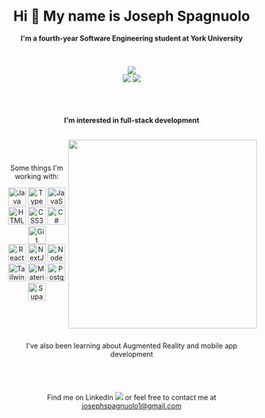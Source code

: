 <h1 align="center">
  Hi 👋 My name is Joseph Spagnuolo
</h1>
<p align="center">
  <b>I'm a fourth-year Software Engineering student at York University</b>
</p>
<br />
<br />
<div align="center">
  <img src="https://github-profile-summary-cards.vercel.app/api/cards/profile-details?username=josephspagnuolo&theme=transparent" />
</div>
<div align="center">
  <img src="https://github-readme-stats.vercel.app/api?username=josephspagnuolo&show_icons=true&theme=transparent&hide_rank=true&custom_title=My%20GitHub%20Stats&hide_border=true&show=prs_merged&hide=contribs" />
  <img src="https://github-readme-streak-stats.herokuapp.com/?user=josephspagnuolo&hide_border=true&card_width=338&theme=transparent" />
</div>
<br />
<br />
<br />
<div align="center">
  <p><b>I'm interested in full-stack development</b></p>
  <br/>
  <img align="right" src="https://github-readme-stats.vercel.app/api/top-langs/?username=josephspagnuolo&layout=pie&theme=transparent&langs_count=7&size_weight=0.23&count_weight=0.77&hide=hlsl,shaderlab&hide_border=true&custom_title=My%20Most%20Used%20Languages%20Stats" width="380" />
</div>
<div align="center">
  <br />
  <br />
  <p>Some things I'm working with:</p>
     <a href="https://www.oracle.com/java/" target="_blank" rel="noreferrer" title="Java"><img src="https://raw.githubusercontent.com/danielcranney/readme-generator/main/public/icons/skills/java-colored.svg" width="36" height="36" alt="Java" /></a>
      <a href="https://www.typescriptlang.org/" target="_blank" rel="noreferrer" title="TypeScript"><img src="https://raw.githubusercontent.com/danielcranney/readme-generator/main/public/icons/skills/typescript-colored.svg" width="36" height="36" alt="TypeScript" /></a>
      <a href="https://developer.mozilla.org/en-US/docs/Web/JavaScript" target="_blank" rel="noreferrer" title="JavaScript"><img src="https://raw.githubusercontent.com/danielcranney/readme-generator/main/public/icons/skills/javascript-colored.svg" width="36" height="36" alt="JavaScript" /></a>
      <a href="https://developer.mozilla.org/en-US/docs/Glossary/HTML5" target="_blank" rel="noreferrer" title="HTML"><img src="https://raw.githubusercontent.com/danielcranney/readme-generator/main/public/icons/skills/html5-colored.svg" width="36" height="36" alt="HTML5" /></a>
      <a href="https://www.w3.org/TR/CSS/#css" target="_blank" rel="noreferrer" title="CSS"><img src="https://raw.githubusercontent.com/danielcranney/readme-generator/main/public/icons/skills/css3-colored.svg" width="36" height="36" alt="CSS3" /></a>
      <a href="https://docs.microsoft.com/en-us/dotnet/csharp/" target="_blank" rel="noreferrer" title="C#"><img src="https://raw.githubusercontent.com/danielcranney/readme-generator/main/public/icons/skills/csharp-colored.svg" width="36" height="36" alt="C#" /></a>
      <a href="https://git-scm.com/" target="_blank" rel="noreferrer" title="Git"><img src="https://raw.githubusercontent.com/danielcranney/readme-generator/main/public/icons/skills/git-colored.svg" width="36" height="36" alt="Git" /></a>
  <br />
      <a href="https://reactjs.org/" target="_blank" rel="noreferrer" title="React"><img src="https://raw.githubusercontent.com/danielcranney/readme-generator/main/public/icons/skills/react-colored.svg" width="36" height="36" alt="React" /></a>
      <a href="https://nextjs.org/docs" target="_blank" rel="noreferrer" title="Next.js"><img src="https://raw.githubusercontent.com/danielcranney/readme-generator/main/public/icons/skills/nextjs-colored-dark.svg" width="36" height="36" alt="NextJs" /></a>
      <a href="https://nodejs.org/en/" target="_blank" rel="noreferrer" title="Node.js"><img src="https://raw.githubusercontent.com/danielcranney/readme-generator/main/public/icons/skills/nodejs-colored.svg" width="36" height="36" alt="NodeJS" /></a>
      <a href="https://tailwindcss.com/" target="_blank" rel="noreferrer" title="TailwindCSS"><img src="https://raw.githubusercontent.com/danielcranney/readme-generator/main/public/icons/skills/tailwindcss-colored.svg" width="36" height="36" alt="TailwindCSS" /></a>
      <a href="https://mui.com/" target="_blank" rel="noreferrer" title="Material UI"><img src="https://raw.githubusercontent.com/danielcranney/readme-generator/main/public/icons/skills/materialui-colored.svg" width="36" height="36" alt="Material UI" /></a>
      <a href="https://www.postgresql.org/" target="_blank" rel="noreferrer" title="PostgreSQL"><img src="https://raw.githubusercontent.com/danielcranney/readme-generator/main/public/icons/skills/postgresql-colored.svg" width="36" height="36" alt="PostgreSQL" /></a>
      <a href="https://supabase.io/" target="_blank" rel="noreferrer" title="Supabase"><img src="https://raw.githubusercontent.com/danielcranney/readme-generator/main/public/icons/skills/supabase-colored.svg" width="36" height="36" alt="Supabase" /></a>
  </span>
</div>
<br />
<br />
<br />
<br />
<div>
<p align="center">
  I've also been learning about Augmented Reality and mobile app development
  <br />
  <br />
  <br />
  <br />
   <br />
  Find me on LinkedIn <a href="https://www.linkedin.com/in/josephspagnuolo1/" target="_blank" rel="noreferrer"><img src="https://img.shields.io/badge/-josephspagnuolo1-blue?style=flat-square&logo=Linkedin&logoColor=white&link=https://www.linkedin.com/in/josephspagnuolo1/" /></a> or feel free to contact me at <a href="mailto:josephspagnuolo1@gmail.com" target="_blank">josephspagnuolo1@gmail.com</a>
</p>
</div>
